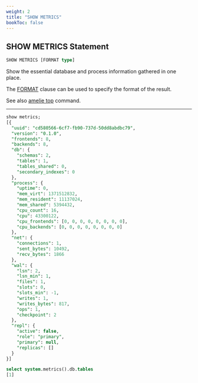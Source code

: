 ```yaml
---
weight: 2
title: "SHOW METRICS"
bookToc: false
---
```


## SHOW METRICS Statement

```SQL
SHOW METRICS [FORMAT type]
```

Show the essential database and process information gathered in one place.

The [FORMAT](/docs/sql/query/format) clause can be used to specify the format of the result.

See also [amelie top](/docs/tutorial/monitoring) command.

---

```SQL
show metrics;
[{
  "uuid": "cd580566-6cf7-fb90-737d-50dd8abdbc79",
  "version": "0.1.0",
  "frontends": 8,
  "backends": 8,
  "db": {
    "schemas": 2,
    "tables": 1,
    "tables_shared": 0,
    "secondary_indexes": 0
  },
  "process": {
    "uptime": 0,
    "mem_virt": 1371512832,
    "mem_resident": 11137024,
    "mem_shared": 5394432,
    "cpu_count": 16,
    "cpu": 43300122,
    "cpu_frontends": [0, 0, 0, 0, 0, 0, 0, 0],
    "cpu_backends": [0, 0, 0, 0, 0, 0, 0, 0]
  },
  "net": {
    "connections": 1,
    "sent_bytes": 10492,
    "recv_bytes": 1866
  },
  "wal": {
    "lsn": 2,
    "lsn_min": 1,
    "files": 1,
    "slots": 0,
    "slots_min": -1,
    "writes": 1,
    "writes_bytes": 817,
    "ops": 1,
    "checkpoint": 2
  },
  "repl": {
    "active": false,
    "role": "primary",
    "primary": null,
    "replicas": []
  }
}]

select system.metrics().db.tables
[1]
```
